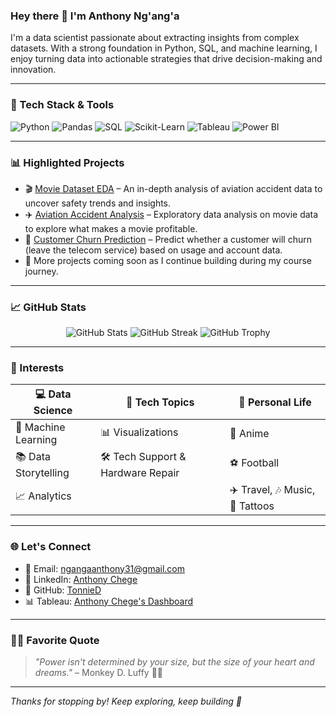 ### Hey there 👋 I'm Anthony Ng'ang'a

I'm a data scientist passionate about extracting insights from complex datasets. With a strong foundation in Python, SQL, and machine learning, I enjoy turning data into actionable strategies that drive decision-making and innovation.

---

### 🧠 Tech Stack & Tools
![Python](https://img.shields.io/badge/-Python-3776AB?style=flat&logo=python&logoColor=white)
![Pandas](https://img.shields.io/badge/-Pandas-150458?style=flat&logo=pandas&logoColor=white)
![SQL](https://img.shields.io/badge/-SQL-4479A1?style=flat&logo=postgresql&logoColor=white)
![Scikit-Learn](https://img.shields.io/badge/-Scikit--Learn-F7931E?style=flat&logo=scikit-learn&logoColor=white)
![Tableau](https://img.shields.io/badge/-Tableau-E97627?style=flat&logo=tableau&logoColor=white)
![Power BI](https://img.shields.io/badge/-PowerBI-F2C811?style=flat&logo=powerbi&logoColor=black)

---

### 📊 Highlighted Projects
- 🎬 [Movie Dataset EDA](https://github.com/TonnieD/Phase-2-Project) – An in-depth analysis of aviation accident data to uncover safety trends and insights.
- ✈️ [Aviation Accident Analysis](https://github.com/TonnieD/Phase_1_project) – Exploratory data analysis on movie data to explore what makes a movie profitable.
- 📡 [Customer Churn Prediction](https://github.com/TonnieD/Churn-Prediction) – Predict whether a customer will churn (leave the telecom service) based on usage and account data.
- 💼 More projects coming soon as I continue building during my course journey.

---

### 📈 GitHub Stats
<p align="center">
  <img src="https://github-readme-stats.vercel.app/api?username=TonnieD&show_icons=true&theme=radical" alt="GitHub Stats" />
  <img src="https://readme-streak-stats.herokuapp.com?user=TonnieD&theme=radical&hide_border=true" alt="GitHub Streak" />
  <img src="https://github-profile-trophy.vercel.app/?username=TonnieD&theme=radical&margin-w=15&margin-h=15" alt="GitHub Trophy" />
</p>

---

### 🎯 Interests

| 💻 **Data Science**             | 🔧 **Tech Topics**                  | 🌟 **Personal Life**              |
|-------------------------------|-------------------------------------|----------------------------------|
| 🤖 Machine Learning           | 📊 Visualizations                   | 🎌 Anime                         |
| 📚 Data Storytelling          | 🛠️ Tech Support & Hardware Repair  | ⚽ Football                      |
| 📈 Analytics                  |                                     | ✈️ Travel, 🎶 Music, 🐉 Tattoos  |

---

### 🌐 Let's Connect
- 📧 Email: [ngangaanthony31@gmail.com](mailto:ngangaanthony31@gmail.com)
- 💼 LinkedIn: [Anthony Chege](https://www.linkedin.com/in/anthony-chege-76244124b/)
- 🧭 GitHub: [TonnieD](https://github.com/TonnieD)
- 📊 Tableau: [Anthony Chege's Dashboard](https://public.tableau.com/app/profile/anthony.chege4666)

---

### 🏴‍☠️ Favorite Quote  
> _"Power isn't determined by your size, but the size of your heart and dreams."_ – Monkey D. Luffy 🏴‍☠️

---

_Thanks for stopping by! Keep exploring, keep building 🚀_
